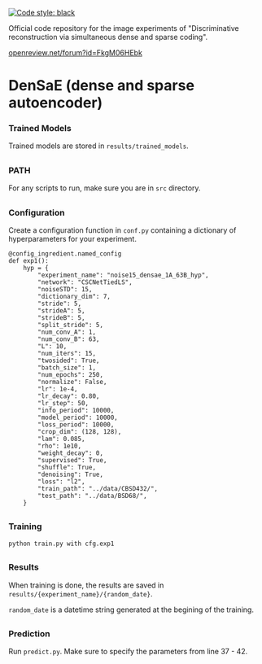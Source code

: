 [![Code style: black](https://img.shields.io/badge/code%20style-black-000000.svg)](https://github.com/ambv/black)

Official code repository for the image experiments of "Discriminative reconstruction via simultaneous dense and sparse coding".

[openreview.net/forum?id=FkgM06HEbk](openreview.net/forum?id=FkgM06HEbk)

# DenSaE (dense and sparse autoencoder)

### Trained Models

Trained models are stored in `results/trained_models`.

##
### PATH

For any scripts to run, make sure you are in `src` directory.

##
### Configuration


Create a configuration function in `conf.py` containing a dictionary of hyperparameters for your experiment.

```
@config_ingredient.named_config
def exp1():
    hyp = {
        "experiment_name": "noise15_densae_1A_63B_hyp",
        "network": "CSCNetTiedLS",
        "noiseSTD": 15,
        "dictionary_dim": 7,
        "stride": 5,
        "strideA": 5,
        "strideB": 5,
        "split_stride": 5,
        "num_conv_A": 1,
        "num_conv_B": 63,
        "L": 10,
        "num_iters": 15,
        "twosided": True,
        "batch_size": 1,
        "num_epochs": 250,
        "normalize": False,
        "lr": 1e-4,
        "lr_decay": 0.80,
        "lr_step": 50,
        "info_period": 10000,
        "model_period": 10000,
        "loss_period": 10000,
        "crop_dim": (128, 128),
        "lam": 0.085,
        "rho": 1e10,
        "weight_decay": 0,
        "supervised": True,
        "shuffle": True,
        "denoising": True,
        "loss": "l2",
        "train_path": "../data/CBSD432/",
        "test_path": "../data/BSD68/",
    }
```

##
### Training

`python train.py with cfg.exp1`

##
### Results

When training is done, the results are saved in `results/{experiment_name}/{random_date}`.

`random_date` is a datetime string generated at the begining of the training.

##
### Prediction

Run `predict.py`. Make sure to specify the parameters from line 37 - 42.
